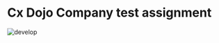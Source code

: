 # Cx Dojo Company test assignment

![develop](https://github.com/stepanenkoartem/cx_dojo_test_assignment/workflows/python-app.yml/badge.svg&branch=develop)
